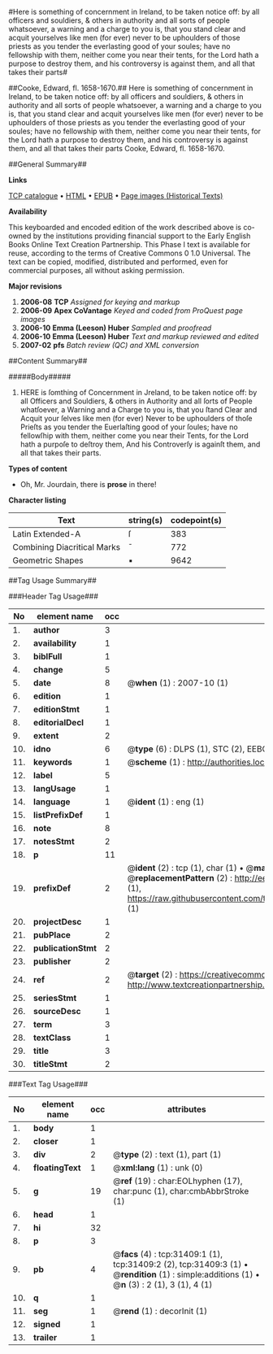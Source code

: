 #Here is something of concernment in Ireland, to be taken notice off: by all officers and souldiers, & others in authority and all sorts of people whatsoever, a warning and a charge to you is, that you stand clear and acquit yourselves like men (for ever) never to be uphoulders of those priests as you tender the everlasting good of your soules; have no fellowship with them, neither come you near their tents, for the Lord hath a purpose to destroy them, and his controversy is against them, and all that takes their parts#

##Cooke, Edward, fl. 1658-1670.##
Here is something of concernment in Ireland, to be taken notice off: by all officers and souldiers, & others in authority and all sorts of people whatsoever, a warning and a charge to you is, that you stand clear and acquit yourselves like men (for ever) never to be uphoulders of those priests as you tender the everlasting good of your soules; have no fellowship with them, neither come you near their tents, for the Lord hath a purpose to destroy them, and his controversy is against them, and all that takes their parts
Cooke, Edward, fl. 1658-1670.

##General Summary##

**Links**

[TCP catalogue](http://www.ota.ox.ac.uk/tcp/)  • 
[HTML](http://tei.it.ox.ac.uk/tcp/Texts-HTML/free/A34/A34411.html)  • 
[EPUB](http://tei.it.ox.ac.uk/tcp/Texts-EPUB/free/A34/A34411.epub) • 
[Page images (Historical Texts)](https://data.historicaltexts.jisc.ac.uk/view?pubId=eebo-99826997e&pageId=eebo-99826997e-31409-1)

**Availability**

This keyboarded and encoded edition of the
	       work described above is co-owned by the institutions
	       providing financial support to the Early English Books
	       Online Text Creation Partnership. This Phase I text is
	       available for reuse, according to the terms of Creative
	       Commons 0 1.0 Universal. The text can be copied,
	       modified, distributed and performed, even for
	       commercial purposes, all without asking permission.

**Major revisions**

1. __2006-08__ __TCP__ *Assigned for keying and markup*
1. __2006-09__ __Apex CoVantage__ *Keyed and coded from ProQuest page images*
1. __2006-10__ __Emma (Leeson) Huber__ *Sampled and proofread*
1. __2006-10__ __Emma (Leeson) Huber__ *Text and markup reviewed and edited*
1. __2007-02__ __pfs__ *Batch review (QC) and XML conversion*

##Content Summary##

#####Body#####

1. HERE is ſomthing of Concernment in Jreland, to be taken notice off: by all Officers and Souldiers, & others in Authority and all ſorts of People whatſoever, a Warning and a Charge to you is, that you ſtand Clear and Acquit your ſelves like men (for ever) Never to be uphoulders of thoſe Prieſts as you tender the Euerlaſting good of your ſoules; have no fellowſhip with them, neither come you near their Tents, for the Lord hath a purpoſe to deſtroy them, And his Controverſy is againſt them, and all that takes their parts.

**Types of content**

  * Oh, Mr. Jourdain, there is **prose** in there!

**Character listing**


|Text|string(s)|codepoint(s)|
|---|---|---|
|Latin Extended-A|ſ|383|
|Combining             Diacritical Marks|̄|772|
|Geometric Shapes|▪|9642|

##Tag Usage Summary##

###Header Tag Usage###

|No|element name|occ|attributes|
|---|---|---|---|
|1.|__author__|3||
|2.|__availability__|1||
|3.|__biblFull__|1||
|4.|__change__|5||
|5.|__date__|8| @__when__ (1) : 2007-10 (1)|
|6.|__edition__|1||
|7.|__editionStmt__|1||
|8.|__editorialDecl__|1||
|9.|__extent__|2||
|10.|__idno__|6| @__type__ (6) : DLPS (1), STC (2), EEBO-CITATION (1), PROQUEST (1), VID (1)|
|11.|__keywords__|1| @__scheme__ (1) : http://authorities.loc.gov/ (1)|
|12.|__label__|5||
|13.|__langUsage__|1||
|14.|__language__|1| @__ident__ (1) : eng (1)|
|15.|__listPrefixDef__|1||
|16.|__note__|8||
|17.|__notesStmt__|2||
|18.|__p__|11||
|19.|__prefixDef__|2| @__ident__ (2) : tcp (1), char (1)  •  @__matchPattern__ (2) : ([0-9\-]+):([0-9IVX]+) (1), (.+) (1)  •  @__replacementPattern__ (2) : http://eebo.chadwyck.com/downloadtiff?vid=$1&page=$2 (1), https://raw.githubusercontent.com/textcreationpartnership/Texts/master/tcpchars.xml#$1 (1)|
|20.|__projectDesc__|1||
|21.|__pubPlace__|2||
|22.|__publicationStmt__|2||
|23.|__publisher__|2||
|24.|__ref__|2| @__target__ (2) : https://creativecommons.org/publicdomain/zero/1.0/ (1), http://www.textcreationpartnership.org/docs/. (1)|
|25.|__seriesStmt__|1||
|26.|__sourceDesc__|1||
|27.|__term__|3||
|28.|__textClass__|1||
|29.|__title__|3||
|30.|__titleStmt__|2||


###Text Tag Usage###

|No|element name|occ|attributes|
|---|---|---|---|
|1.|__body__|1||
|2.|__closer__|1||
|3.|__div__|2| @__type__ (2) : text (1), part (1)|
|4.|__floatingText__|1| @__xml:lang__ (1) : unk (0)|
|5.|__g__|19| @__ref__ (19) : char:EOLhyphen (17), char:punc (1), char:cmbAbbrStroke (1)|
|6.|__head__|1||
|7.|__hi__|32||
|8.|__p__|3||
|9.|__pb__|4| @__facs__ (4) : tcp:31409:1 (1), tcp:31409:2 (2), tcp:31409:3 (1)  •  @__rendition__ (1) : simple:additions (1)  •  @__n__ (3) : 2 (1), 3 (1), 4 (1)|
|10.|__q__|1||
|11.|__seg__|1| @__rend__ (1) : decorInit (1)|
|12.|__signed__|1||
|13.|__trailer__|1||
